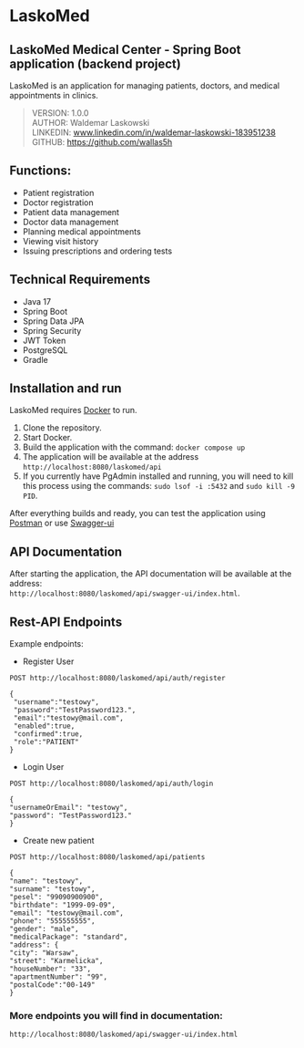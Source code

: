 # LaskoMed
## LaskoMed Medical Center - Spring Boot application (backend project)

LaskoMed is an application for managing patients, doctors, and medical appointments in clinics.

> VERSION: 1.0.0 <br>
> AUTHOR: Waldemar Laskowski <br>
> LINKEDIN: www.linkedin.com/in/waldemar-laskowski-183951238 <br>
> GITHUB: https://github.com/wallas5h <br>

## Functions:

- Patient registration
- Doctor registration
- Patient data management 
- Doctor data management 
- Planning medical appointments
- Viewing visit history
- Issuing prescriptions and ordering tests

## Technical Requirements

- Java 17
- Spring Boot
- Spring Data JPA
- Spring Security
- JWT Token
- PostgreSQL
- Gradle

## Installation and run
LaskoMed requires [Docker](https://www.docker.com/products/docker-desktop/) to run.

1. Clone the repository.
2. Start Docker.
3. Build the application with the command: `docker compose up`
4. The application will be available at the address `http://localhost:8080/laskomed/api`
5. If you currently have PgAdmin installed and running, you will need to kill this process using the commands: 
`sudo lsof -i :5432` and `sudo kill -9 PID`.

After everything builds and ready, you can test the application using [Postman](https://www.postman.com/)
or use [Swagger-ui](http://localhost:8080/swagger-ui.html)

## API Documentation

After starting the application, the API documentation will be available at the address:    
`http://localhost:8080/laskomed/api/swagger-ui/index.html`.

## Rest-API Endpoints

Example endpoints:

- Register User
```http
POST http://localhost:8080/laskomed/api/auth/register

{
 "username":"testowy",
 "password":"TestPassword123.",
 "email":"testowy@mail.com",
 "enabled":true,
 "confirmed":true,
 "role":"PATIENT"
}
```

- Login User
```http
POST http://localhost:8080/laskomed/api/auth/login

{
"usernameOrEmail": "testowy",
"password": "TestPassword123."
}
```
- Create new patient
```http
POST http://localhost:8080/laskomed/api/patients

{
"name": "testowy",
"surname": "testowy",
"pesel": "99090900900",
"birthdate": "1999-09-09",
"email": "testowy@mail.com",
"phone": "555555555",
"gender": "male",
"medicalPackage": "standard",
"address": {
"city": "Warsaw",
"street": "Karmelicka",
"houseNumber": "33",
"apartmentNumber": "99",
"postalCode":"00-149"
}
```
### More endpoints you will find in documentation:  
`http://localhost:8080/laskomed/api/swagger-ui/index.html`